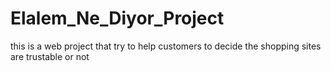 # Elalem_Ne_Diyor_Project
this is a web project that try to help customers to decide the shopping sites are trustable or not
